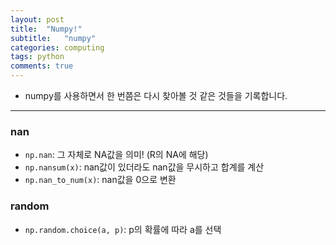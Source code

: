 ```yaml
---
layout: post
title:  "Numpy!"  
subtitle:   "numpy"
categories: computing
tags: python
comments: true
---
```


- numpy를 사용하면서 한 번쯤은 다시 찾아볼 것 같은 것들을 기록합니다.

---  

### nan  

- `np.nan`: 그 자체로 NA값을 의미! (R의 NA에 해당)  
- `np.nansum(x)`: nan값이 있더라도 nan값을 무시하고 합계를 계산  
- `np.nan_to_num(x)`: nan값을 0으로 변환  
 
### random  

- `np.random.choice(a, p)`: p의 확률에 따라 a를 선택  
